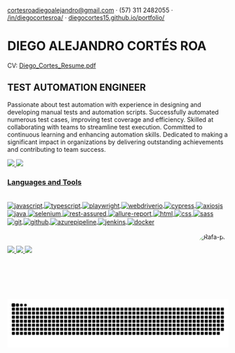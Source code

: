 cortesroadiegoalejandro@gmail.com  ·  (57) 311 2482055  ·  [/in/diegocortesroa/](https://www.linkedin.com/in/diegocortesroa/) ·  [diegocortes15.github.io/portfolio/](https://diegocortes15.github.io/portfolio/)

# DIEGO ALEJANDRO CORTÉS ROA
CV: [Diego_Cortes_Resume.pdf](https://github.com/Diegocortes15/Diegocortes15/files/12666719/Diego_Cortes_Resume.pdf)

## TEST AUTOMATION ENGINEER
Passionate about test automation with experience in designing and developing manual tests and automation scripts. Successfully automated numerous test cases, improving test coverage and efficiency. Skilled at collaborating with teams to streamline test execution. Committed to continuous learning and enhancing automation skills. Dedicated to making a significant impact in organizations by delivering outstanding achievements and contributing to team success.

<!--
**Diegocortes15/Diegocortes15** is a ✨ _special_ ✨ repository because its `README.md` (this file) appears on your GitHub profile.

Here are some ideas to get you started:

- 🔭 I’m currently working on ...
- 🌱 I’m currently learning ...
- 👯 I’m looking to collaborate on ...
- 🤔 I’m looking for help with ...
- 💬 Ask me about ...
- 📫 How to reach me: ...
- 😄 Pronouns: ...
- ⚡ Fun fact: ...

-->
<a href="https://github.com/Diegocortes15" target="_blank">
 
  <div>
      <img height="180em" src="https://github-readme-stats.vercel.app/api?username=diegocortes15&show_icons=true&theme=radical&include_all_commits=true&count_private=true"/>
      <img height="180em" src="https://github-readme-stats.vercel.app/api/top-langs/?username=diegocortes15&layout=compact&langs_count=7&theme=radical"/>    
  </div>

  <h3 align="left">Languages and Tools</h3>
  <div style="display: inline_block"><br>
    <img align="center" height="40" src="https://cdn.jsdelivr.net/gh/devicons/devicon/icons/javascript/javascript-original.svg" alt="javascript">
    <img align="center" height="40" src="https://github.com/Diegocortes15/Diegocortes15/assets/60171460/99ba2376-4671-4c31-9cfb-4827511cfb88" alt="typescript">
    <img align="center" height="40" src="https://user-images.githubusercontent.com/60171460/197628797-2b34b8b4-de79-431c-b002-79d7fd247dde.svg" alt="playwright">
    <img align="center" height="40" src="https://asset.brandfetch.io/idV7ZoyErg/idTRnjKtRG.png" alt="webdriverio">
    <img align="center" height="40" src="https://user-images.githubusercontent.com/60171460/197628903-2fb455b3-08a5-4524-8f34-6a330e3601c6.svg" alt="cypress">
    <img align="center" height="40" src="https://bestofjs.org/logos/axios.dark.svg" alt="axiosjs">
    <img align="center" height="40" src="https://github.com/Diegocortes15/Diegocortes15/assets/60171460/7d951e37-24cf-43f5-9a3e-b65a3550d76a" alt="java">
    <img align="center" height="40" src="https://user-images.githubusercontent.com/60171460/197627839-5139d580-102f-42a1-848f-fcde014b5e93.svg" alt="selenium">
    <img align="center" height="40" src="https://avatars.githubusercontent.com/u/19369327?s=280&v=4" alt="rest-assured"/>
    <img align="center" height="40" src="https://avatars.githubusercontent.com/u/5879127?s=200&v=4" alt="allure-report">
    <img align="center" height="40" src="https://cdn.jsdelivr.net/gh/devicons/devicon/icons/html5/html5-original.svg" alt="html">
    <img align="center" height="40" src="https://cdn.jsdelivr.net/gh/devicons/devicon/icons/css3/css3-original.svg" alt="css">
    <img align="center" height="40" src="https://cdn.jsdelivr.net/gh/devicons/devicon/icons/sass/sass-original.svg" alt="sass">
    <img align="center" height="40" src="https://github.com/Diegocortes15/Diegocortes15/assets/60171460/c4f87cc5-bb31-4d5a-a052-20ccb96c1234" alt="git">
    <img align="center" height="40" src="https://github.com/Diegocortes15/Diegocortes15/assets/60171460/9f65a3e9-532c-457f-837c-0aa3f1238267" alt="github">
    <img align="center" height="40" src="https://github.com/Diegocortes15/Diegocortes15/assets/60171460/100db76c-af70-478b-a4ee-52091397da07" alt="azurepipeline">
    <img align="center" height="40" src="https://github.com/Diegocortes15/Diegocortes15/assets/60171460/38c59e53-8990-45fd-83da-567e5a2a163b" alt="jenkins">
    <img align="center" height="40" src="https://github.com/Diegocortes15/Diegocortes15/assets/60171460/df5277e5-d655-46bf-a616-4d8054782ba7" alt="docker">
    <br><br>
    <img align="right" alt="Rafa-pic" height="150" style="border-radius:50px;" src="https://user-images.githubusercontent.com/60171460/215353307-e366f881-bb80-45d3-92db-0bb1435dd036.jpg?width=676&height=676">
   
  </div>
</a>  

## 

<div>
  
  <a href="mailto: cortesroadiegoalejandro@gmail.com" target="_blank">
    <img src="https://img.shields.io/badge/Gmail-D14836?style=for-the-badge&logo=gmail&logoColor=white">
  </a>
    
  <a href="https://github.com/Diegocortes15" target="_blank">
    <img src="https://img.shields.io/badge/GitHub-100000?style=for-the-badge&logo=github&logoColor=white">
  </a>
  
  <a href="https://www.linkedin.com/in/diego-alejandro-cort%C3%A9s-roa-3aab85208/" target="_blank">
    <img src="https://img.shields.io/badge/LinkedIn-0077B5?style=for-the-badge&logo=linkedin&logoColor=white">
  </a>
  
</div>

  ![github-contribution-grid-snake](https://raw.githubusercontent.com/platane/snk/output/github-contribution-grid-snake-dark.svg)
